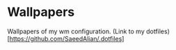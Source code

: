 # Wallpapers

Wallpapers of my wm configuration.
(Link to my dotfiles)[https://github.com/SaeedAlian/.dotfiles]
